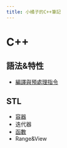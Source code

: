 ```yaml
---
title: 小橘子的C++筆記
---
```


# C++
## 語法&特性
+ [編譯與預處理指令](complie)
## STL
+ [容器](containers)
+ 迭代器
+ [函數](stdfunctions)
+ Range&View